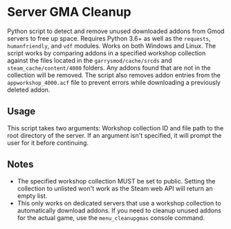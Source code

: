 # Server GMA Cleanup
 Python script to detect and remove unused downloaded addons from Gmod servers to free up space. Requires Python 3.6+ as well as the `requests`, `humanfriendly`, and `vdf` modules. Works on both Windows and Linux.
 The script works by comparing addons in a specified workshop collection against the files located in the `garrysmod/cache/srcds` and `steam_cache/content/4000` folders. Any addons found that are not in the collection will be removed. The script also removes addon entries from the `appworkshop_4000.acf` file to prevent errors while downloading a previously deleted addon.

## Usage
 This script takes two arguments: Workshop collection ID and file path to the root directory of the server. If an argument isn't specified, it will prompt the user for it before continuing.

## Notes
- The specified workshop collection MUST be set to public. Setting the collection to unlisted won't work as the Steam web API will return an empty list.
- This only works on dedicated servers that use a workshop collection to automatically download addons. If you need to cleanup unused addons for the actual game, use the `menu_cleanupgmas` console command.
